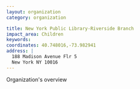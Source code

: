 ```yaml
---
layout: organization
category: organization

title: New York Public Library-Riverside Branch
impact_area: Children
keywords: 
coordinates: 40.748016,-73.982941
address: |
  188 Madison Avenue Flr 5
  New York NY 10016
---
```

Organization's overview
